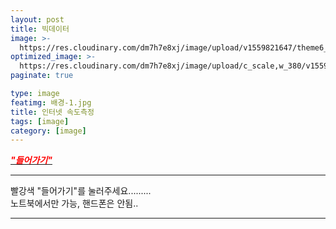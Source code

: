 ```yaml
---
layout: post
title: 빅데이터
image: >-
  https://res.cloudinary.com/dm7h7e8xj/image/upload/v1559821647/theme6_qeeojf.jpg
optimized_image: >-
  https://res.cloudinary.com/dm7h7e8xj/image/upload/c_scale,w_380/v1559821647/theme6_qeeojf.jpg
paginate: true

type: image
featimg: 배경-1.jpg
title: 인터넷 속도측정
tags: [image]
category: [image]
---
```


[<span style="color:red">***"들어가기"***</span>](http://beta.benchbee.co.kr/home.asp#)

---

빨강색 "들어가기"를 눌러주세요.........<br>
노트북에서만 가능, 핸드폰은 안됨..

---





